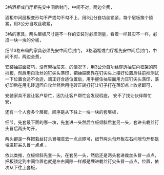 3格酒柜或门厅柜先安中间后封门，中间不对，两边全费，

酒柜中间层板变形勾不严或勾不勾不上，用3公分自功丝锁紧，每个层板挨个锁紧，用3公分自攻丝收紧，

3格的家具，两头层板尺寸是不一样的安装时必须测量，看着一样其实不一样，必须一块一块的分板，  

细节3格布局的家具必须先安中间后封门，
3格酒柜或门厅柜先安中间后封门，中间不对，两边全费，

安装抽屉面技巧，没有带抽屉夹，的情况下，用3公分自功丝穿透抽屉内框架的前挡板，然后用自攻丝的钉尖头落印，把抽屉面靠在钉尖头上摆好位置后往前推测试一下位置合适不合适，调正好合适位置后，用手握住抽屉面用力压钉尖头落印，落好印后在用电砖退回自攻丝然后用电砖正转打钉让钉子打在落印点上收紧即可，

安装家具不要让客户帮忙，因为让客户帮忙会发现瑕疵，
安不了找让伙伴帮忙安，


还有一个人套多个层板，顺序是从下往上一块一块的套层板，

细节，先套最下面的哪一块，先套进一头然后立板倾斜后套另一头，套进去栽丝钉头冒后两头匀开，

两头都是一样把栽丝钉头冒埋进去一点点即可，细节两头匀开板左右间隙匀开都是埋进钉尖头冒一点点 ，


依此类推，立板倾斜先套一头，在套另一头，然后还是两头套进栽丝头冒一点点，把板锁定到中间位置也就是左右间隙一样都是埋进栽丝钉尖头冒一点点，位置，依次从下往上套板，








